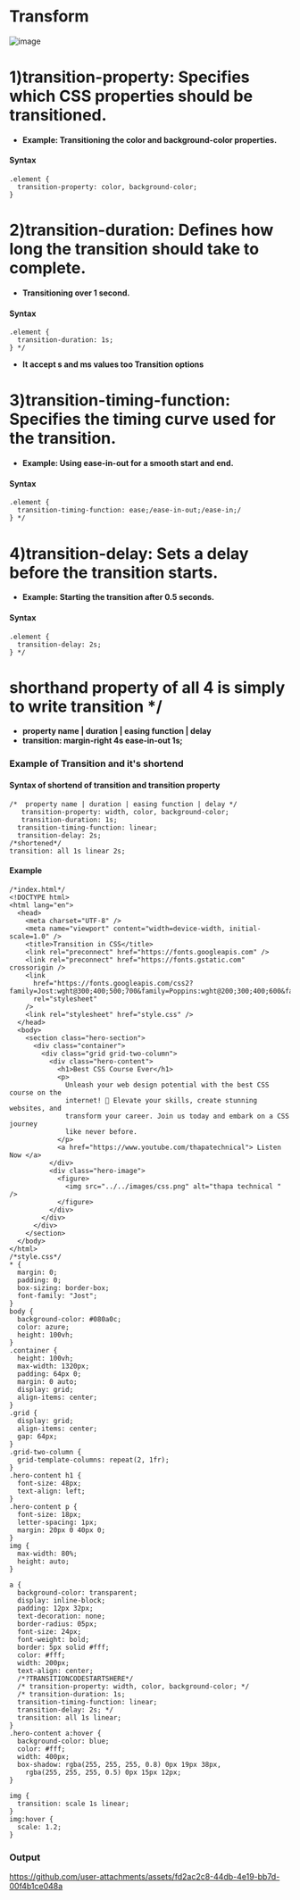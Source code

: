 # Transform
![image](https://github.com/user-attachments/assets/32cfd6c3-4fc1-46a6-9456-1e07f0a8578a)

# 1)transition-property: Specifies which CSS properties should be transitioned.
- **Example: Transitioning the color and background-color properties.**
#### Syntax
```
.element {
  transition-property: color, background-color;
} 
```
# 2)transition-duration: Defines how long the transition should take to complete.
- **Transitioning over 1 second.**
#### Syntax
```
.element {
  transition-duration: 1s;
} */
```
- **It accept s and ms values too Transition options**

# 3)transition-timing-function: Specifies the timing curve used for the transition.
- **Example: Using ease-in-out for a smooth start and end.**
#### Syntax
```
.element {
  transition-timing-function: ease;/ease-in-out;/ease-in;/
} */
```
# 4)transition-delay: Sets a delay before the transition starts.
- **Example: Starting the transition after 0.5 seconds.**
#### Syntax
```
.element {
  transition-delay: 2s;
} */
```
# shorthand property of all 4 is simply to write transition */
- **property name | duration | easing function | delay**
- **transition: margin-right 4s ease-in-out 1s;**
### Example of Transition and it's shortend
#### Syntax of shortend of transition and transition property
```
/*  property name | duration | easing function | delay */
   transition-property: width, color, background-color; 
   transition-duration: 1s;
  transition-timing-function: linear;
  transition-delay: 2s;
/*shortened*/
transition: all 1s linear 2s;
```
#### Example
```
/*index.html*/
<!DOCTYPE html>
<html lang="en">
  <head>
    <meta charset="UTF-8" />
    <meta name="viewport" content="width=device-width, initial-scale=1.0" />
    <title>Transition in CSS</title>
    <link rel="preconnect" href="https://fonts.googleapis.com" />
    <link rel="preconnect" href="https://fonts.gstatic.com" crossorigin />
    <link
      href="https://fonts.googleapis.com/css2?family=Jost:wght@300;400;500;700&family=Poppins:wght@200;300;400;600&family=Quicksand:wght@300;400;500;600;700&family=Urbanist:wght@300;400;600;700;800;900&display=swap"
      rel="stylesheet"
    />
    <link rel="stylesheet" href="style.css" />
  </head>
  <body>
    <section class="hero-section">
      <div class="container">
        <div class="grid grid-two-column">
          <div class="hero-content">
            <h1>Best CSS Course Ever</h1>
            <p>
              Unleash your web design potential with the best CSS course on the
              internet! 🚀 Elevate your skills, create stunning websites, and
              transform your career. Join us today and embark on a CSS journey
              like never before.
            </p>
            <a href="https://www.youtube.com/thapatechnical"> Listen Now </a>
          </div>
          <div class="hero-image">
            <figure>
              <img src="../../images/css.png" alt="thapa technical " />
            </figure>
          </div>
        </div>
      </div>
    </section>
  </body>
</html>
/*style.css*/
* {
  margin: 0;
  padding: 0;
  box-sizing: border-box;
  font-family: "Jost";
}
body {
  background-color: #080a0c;
  color: azure;
  height: 100vh;
}
.container {
  height: 100vh;
  max-width: 1320px;
  padding: 64px 0;
  margin: 0 auto;
  display: grid;
  align-items: center;
}
.grid {
  display: grid;
  align-items: center;
  gap: 64px;
}
.grid-two-column {
  grid-template-columns: repeat(2, 1fr);
}
.hero-content h1 {
  font-size: 48px;
  text-align: left;
}
.hero-content p {
  font-size: 18px;
  letter-spacing: 1px;
  margin: 20px 0 40px 0;
}
img {
  max-width: 80%;
  height: auto;
}

a {
  background-color: transparent;
  display: inline-block;
  padding: 12px 32px;
  text-decoration: none;
  border-radius: 05px;
  font-size: 24px;
  font-weight: bold;
  border: 5px solid #fff;
  color: #fff;
  width: 200px;
  text-align: center;
  /*?TRANSITIONCODESTARTSHERE*/
  /* transition-property: width, color, background-color; */
  /* transition-duration: 1s;
  transition-timing-function: linear;
  transition-delay: 2s; */
  transition: all 1s linear;
}
.hero-content a:hover {
  background-color: blue;
  color: #fff;
  width: 400px;
  box-shadow: rgba(255, 255, 255, 0.8) 0px 19px 38px,
    rgba(255, 255, 255, 0.5) 0px 15px 12px;
}

img {
  transition: scale 1s linear;
}
img:hover {
  scale: 1.2;
}

```

### Output
https://github.com/user-attachments/assets/fd2ac2c8-44db-4e19-bb7d-00f4b1ce048a

